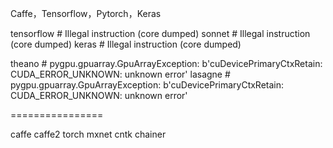  Caffe，Tensorflow，Pytorch，Keras
 
tensorflow  #  Illegal instruction (core dumped)
sonnet  #	Illegal instruction (core dumped)
keras  #  Illegal instruction (core dumped)

theano  #  pygpu.gpuarray.GpuArrayException: b'cuDevicePrimaryCtxRetain: CUDA_ERROR_UNKNOWN: unknown error'
lasagne  #  pygpu.gpuarray.GpuArrayException: b'cuDevicePrimaryCtxRetain: CUDA_ERROR_UNKNOWN: unknown error'

================

caffe
caffe2
torch 
mxnet
cntk
chainer

